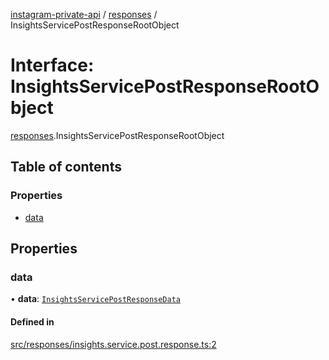 [instagram-private-api](../../README.md) / [responses](../../modules/responses.md) / InsightsServicePostResponseRootObject

# Interface: InsightsServicePostResponseRootObject

[responses](../../modules/responses.md).InsightsServicePostResponseRootObject

## Table of contents

### Properties

- [data](InsightsServicePostResponseRootObject.md#data)

## Properties

### data

• **data**: [`InsightsServicePostResponseData`](InsightsServicePostResponseData.md)

#### Defined in

[src/responses/insights.service.post.response.ts:2](https://github.com/Nerixyz/instagram-private-api/blob/4971f34/src/responses/insights.service.post.response.ts#L2)
